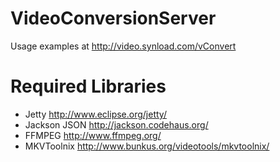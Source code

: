 VideoConversionServer
=====================

Usage examples at http://video.synload.com/vConvert


Required Libraries
=====================
- Jetty http://www.eclipse.org/jetty/
- Jackson JSON http://jackson.codehaus.org/
- FFMPEG http://www.ffmpeg.org/
- MKVToolnix http://www.bunkus.org/videotools/mkvtoolnix/